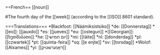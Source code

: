 ==French==
[[noun]]

#The fourth day of the [[week]] (according to the [[ISO]] 8601 standard).

===Translations===
*Blackfoot: [[Náámiksistsiko]]
*de: [[Donnerstag]]
*[[eo]]: [[jauxdo]]
*es: [[jueves]]
*eu: [[ostegun]]
*[[Georgian]]: [[ხუთშაბათი]]
*he: [[יום חמישי]]
*mi: [[täite]]
*nl: [[donderdag]]
*pl: [[czwartek]]
*pt: [[quinta-feira]]
*sq: [[e enjte]]
*sv: [[torsdag]]
*Wolof: [[Alxames]]
*yi: [[דאָנערשטיק]]